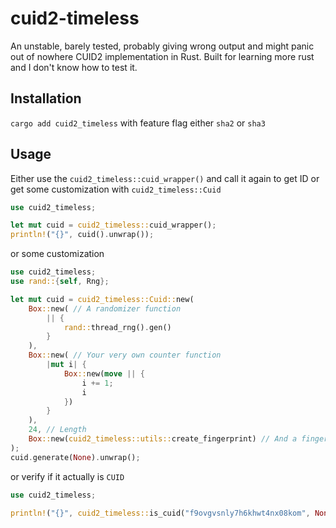 # cuid2-timeless

An unstable, barely tested, probably giving wrong output and might panic out of nowhere CUID2 implementation in Rust. Built for learning more rust and I don't know how to test it.

## Installation

`cargo add cuid2_timeless` with feature flag either `sha2` or `sha3`

## Usage

Either use the `cuid2_timeless::cuid_wrapper()` and call it again to get ID or get some customization with `cuid2_timeless::Cuid`

``` rust
use cuid2_timeless;

let mut cuid = cuid2_timeless::cuid_wrapper();
println!("{}", cuid().unwrap());
```

or some customization

```rust
use cuid2_timeless;
use rand::{self, Rng};

let mut cuid = cuid2_timeless::Cuid::new(
    Box::new( // A randomizer function
        || {
            rand::thread_rng().gen()
        }
    ),
    Box::new( // Your very own counter function
        |mut i| {
            Box::new(move || {
                i += 1;
                i
            })
        }
    ),
    24, // Length
    Box::new(cuid2_timeless::utils::create_fingerprint) // And a fingerprint creator function (im too lazy to implement)
);
cuid.generate(None).unwrap();
```

or verify if it actually is `CUID`

```rust
use cuid2_timeless;

println!("{}", cuid2_timeless::is_cuid("f9ovgvsnly7h6khwt4nx08kom", None, None));
```
